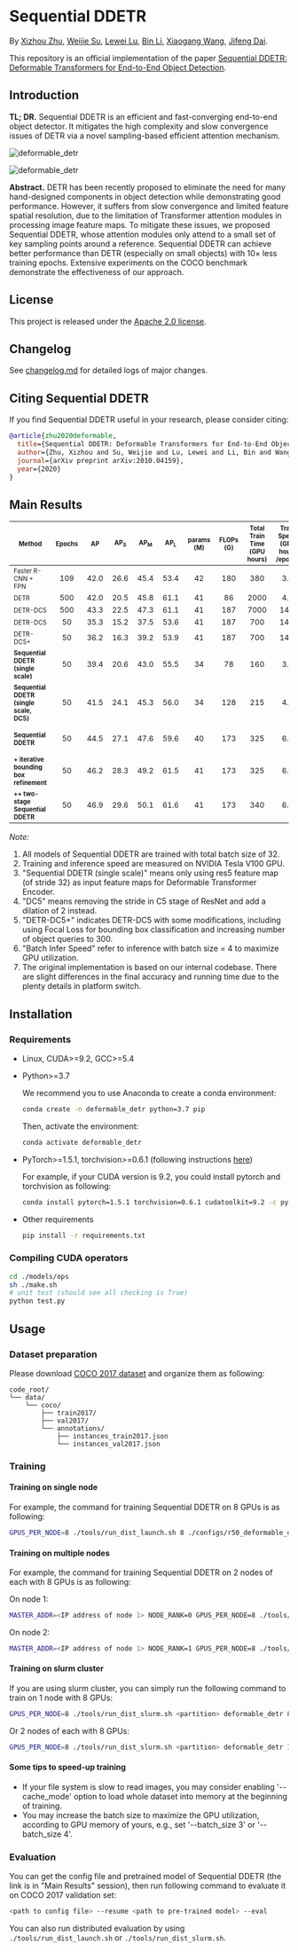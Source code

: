 # Sequential DDETR

By [Xizhou Zhu](https://scholar.google.com/citations?user=02RXI00AAAAJ), [Weijie Su](https://www.weijiesu.com/), [Lewei Lu](https://www.linkedin.com/in/lewei-lu-94015977/), [Bin Li](http://staff.ustc.edu.cn/~binli/), [Xiaogang Wang](http://www.ee.cuhk.edu.hk/~xgwang/), [Jifeng Dai](https://jifengdai.org/).

This repository is an official implementation of the paper [Sequential DDETR: Deformable Transformers for End-to-End Object Detection](https://arxiv.org/abs/2010.04159).

## Introduction

**TL; DR.** Sequential DDETR is an efficient and fast-converging end-to-end object detector. It mitigates the high complexity and slow convergence issues of DETR via a novel sampling-based efficient attention mechanism.

![deformable_detr](./figs/illustration.png)

![deformable_detr](./figs/convergence.png)

**Abstract.** DETR has been recently proposed to eliminate the need for many hand-designed components in object detection while demonstrating good performance. However, it suffers from slow convergence and limited feature spatial resolution, due to the limitation of Transformer attention modules in processing image feature maps. To mitigate these issues, we proposed Sequential DDETR, whose attention modules only attend to a small set of key sampling points around a reference. Sequential DDETR can achieve better performance than DETR (especially on small objects) with 10× less training epochs. Extensive experiments on the COCO benchmark demonstrate the effectiveness of our approach.

## License

This project is released under the [Apache 2.0 license](./LICENSE).

## Changelog

See [changelog.md](./docs/changelog.md) for detailed logs of major changes.

## Citing Sequential DDETR

If you find Sequential DDETR useful in your research, please consider citing:

```bibtex
@article{zhu2020deformable,
  title={Sequential DDETR: Deformable Transformers for End-to-End Object Detection},
  author={Zhu, Xizhou and Su, Weijie and Lu, Lewei and Li, Bin and Wang, Xiaogang and Dai, Jifeng},
  journal={arXiv preprint arXiv:2010.04159},
  year={2020}
}
```

## Main Results

| <sub><sub>Method</sub></sub>                                      | <sub><sub>Epochs</sub></sub> | <sub><sub>AP</sub></sub> | <sub><sub>AP<sub>S</sub></sub></sub> | <sub><sub>AP<sub>M</sub></sub></sub> | <sub><sub>AP<sub>L</sub></sub></sub> | <sub><sub>params<br>(M)</sub></sub> | <sub><sub>FLOPs<br>(G)</sub></sub> | <sub><sub>Total<br>Train<br>Time<br>(GPU<br/>hours)</sub></sub> | <sub><sub>Train<br/>Speed<br>(GPU<br/>hours<br/>/epoch)</sub></sub> | <sub><sub>Infer<br/>Speed<br/>(FPS)</sub></sub> | <sub><sub>Batch<br/>Infer<br/>Speed<br>(FPS)</sub></sub> | <sub><sub>URL</sub></sub>                                                                                                                                                                                                                                                                               |
| ----------------------------------------------------------------- | :--------------------------: | :----------------------: | :----------------------------------: | :----------------------------------: | :----------------------------------: | :---------------------------------: | :--------------------------------: | :-------------------------------------------------------------: | :-----------------------------------------------------------------: | :---------------------------------------------: | -------------------------------------------------------- | ------------------------------------------------------------------------------------------------------------------------------------------------------------------------------------------------------------------------------------------------------------------------------------------------------- |
| <sub><sub>Faster R-CNN + FPN</sub></sub>                          |        <sub>109</sub>        |     <sub>42.0</sub>      |           <sub>26.6</sub>            |           <sub>45.4</sub>            |           <sub>53.4</sub>            |            <sub>42</sub>            |           <sub>180</sub>           |                         <sub>380</sub>                          |                           <sub>3.5</sub>                            |                 <sub>25.6</sub>                 | <sub>28.0</sub>                                          | <sub>-</sub>                                                                                                                                                                                                                                                                                            |
| <sub><sub>DETR</sub></sub>                                        |        <sub>500</sub>        |     <sub>42.0</sub>      |           <sub>20.5</sub>            |           <sub>45.8</sub>            |           <sub>61.1</sub>            |            <sub>41</sub>            |           <sub>86</sub>            |                         <sub>2000</sub>                         |                           <sub>4.0</sub>                            |                 <sub>27.0</sub>                 | <sub>38.3</sub>                                          | <sub>-</sub>                                                                                                                                                                                                                                                                                            |
| <sub><sub>DETR-DC5</sub></sub>                                    |        <sub>500</sub>        |     <sub>43.3</sub>      |           <sub>22.5</sub>            |           <sub>47.3</sub>            |           <sub>61.1</sub>            |            <sub>41</sub>            |           <sub>187</sub>           |                         <sub>7000</sub>                         |                           <sub>14.0</sub>                           |                 <sub>11.4</sub>                 | <sub>12.4</sub>                                          | <sub>-</sub>                                                                                                                                                                                                                                                                                            |
| <sub><sub>DETR-DC5</sub></sub>                                    |        <sub>50</sub>         |     <sub>35.3</sub>      |           <sub>15.2</sub>            |           <sub>37.5</sub>            |           <sub>53.6</sub>            |            <sub>41</sub>            |           <sub>187</sub>           |                         <sub>700</sub>                          |                           <sub>14.0</sub>                           |                 <sub>11.4</sub>                 | <sub>12.4</sub>                                          | <sub>-</sub>                                                                                                                                                                                                                                                                                            |
| <sub><sub>DETR-DC5+</sub></sub>                                   |        <sub>50</sub>         |     <sub>36.2</sub>      |           <sub>16.3</sub>            |           <sub>39.2</sub>            |           <sub>53.9</sub>            |            <sub>41</sub>            |           <sub>187</sub>           |                         <sub>700</sub>                          |                           <sub>14.0</sub>                           |                 <sub>11.4</sub>                 | <sub>12.4</sub>                                          | <sub>-</sub>                                                                                                                                                                                                                                                                                            |
| **<sub><sub>Sequential DDETR<br>(single scale)</sub></sub>**      |        <sub>50</sub>         |     <sub>39.4</sub>      |           <sub>20.6</sub>            |           <sub>43.0</sub>            |           <sub>55.5</sub>            |            <sub>34</sub>            |           <sub>78</sub>            |                         <sub>160</sub>                          |                           <sub>3.2</sub>                            |                 <sub>27.0</sub>                 | <sub>42.4</sub>                                          | <sub>[config](./configs/r50_deformable_detr_single_scale.sh)<br/>[log](https://drive.google.com/file/d/1n3ZnZ-UAqmTUR4AZoM4qQntIDn6qCZx4/view?usp=sharing)<br/>[model](https://drive.google.com/file/d/1WEjQ9_FgfI5sw5OZZ4ix-OKk-IJ_-SDU/view?usp=sharing)</sub>                                        |
| **<sub><sub>Sequential DDETR<br>(single scale, DC5)</sub></sub>** |        <sub>50</sub>         |     <sub>41.5</sub>      |           <sub>24.1</sub>            |           <sub>45.3</sub>            |           <sub>56.0</sub>            |            <sub>34</sub>            |           <sub>128</sub>           |                         <sub>215</sub>                          |                           <sub>4.3</sub>                            |                 <sub>22.1</sub>                 | <sub>29.4</sub>                                          | <sub>[config](./configs/r50_deformable_detr_single_scale_dc5.sh)<br/>[log](https://drive.google.com/file/d/1-UfTp2q4GIkJjsaMRIkQxa5k5vn8_n-B/view?usp=sharing)<br/>[model](https://drive.google.com/file/d/1m_TgMjzH7D44fbA-c_jiBZ-xf-odxGdk/view?usp=sharing)</sub>                                    |
| **<sub><sub>Sequential DDETR</sub></sub>**                        |        <sub>50</sub>         |     <sub>44.5</sub>      |           <sub>27.1</sub>            |           <sub>47.6</sub>            |           <sub>59.6</sub>            |            <sub>40</sub>            |           <sub>173</sub>           |                         <sub>325</sub>                          |                           <sub>6.5</sub>                            |                 <sub>15.0</sub>                 | <sub>19.4</sub>                                          | <sub>[config](./configs/r50_deformable_detr.sh)<br/>[log](https://drive.google.com/file/d/18YSLshFjc_erOLfFC-hHu4MX4iyz1Dqr/view?usp=sharing)<br/>[model](https://drive.google.com/file/d/1nDWZWHuRwtwGden77NLM9JoWe-YisJnA/view?usp=sharing)</sub>                                                     |
| **<sub><sub>+ iterative bounding box refinement</sub></sub>**     |        <sub>50</sub>         |     <sub>46.2</sub>      |           <sub>28.3</sub>            |           <sub>49.2</sub>            |           <sub>61.5</sub>            |            <sub>41</sub>            |           <sub>173</sub>           |                         <sub>325</sub>                          |                           <sub>6.5</sub>                            |                 <sub>15.0</sub>                 | <sub>19.4</sub>                                          | <sub>[config](./configs/r50_deformable_detr_plus_iterative_bbox_refinement.sh)<br/>[log](https://drive.google.com/file/d/1DFNloITi1SFBWjYzvVEAI75ndwmGM1Uj/view?usp=sharing)<br/>[model](https://drive.google.com/file/d/1JYKyRYzUH7uo9eVfDaVCiaIGZb5YTCuI/view?usp=sharing)</sub>                      |
| **<sub><sub>++ two-stage Sequential DDETR</sub></sub>**           |        <sub>50</sub>         |     <sub>46.9</sub>      |           <sub>29.6</sub>            |           <sub>50.1</sub>            |           <sub>61.6</sub>            |            <sub>41</sub>            |           <sub>173</sub>           |                         <sub>340</sub>                          |                           <sub>6.8</sub>                            |                 <sub>14.5</sub>                 | <sub>18.8</sub>                                          | <sub>[config](./configs/r50_deformable_detr_plus_iterative_bbox_refinement_plus_plus_two_stage.sh)<br/>[log](https://drive.google.com/file/d/1ozi0wbv5-Sc5TbWt1jAuXco72vEfEtbY/view?usp=sharing) <br/>[model](https://drive.google.com/file/d/15I03A7hNTpwuLNdfuEmW9_taZMNVssEp/view?usp=sharing)</sub> |

_Note:_

1. All models of Sequential DDETR are trained with total batch size of 32.
2. Training and inference speed are measured on NVIDIA Tesla V100 GPU.
3. "Sequential DDETR (single scale)" means only using res5 feature map (of stride 32) as input feature maps for Deformable Transformer Encoder.
4. "DC5" means removing the stride in C5 stage of ResNet and add a dilation of 2 instead.
5. "DETR-DC5+" indicates DETR-DC5 with some modifications, including using Focal Loss for bounding box classification and increasing number of object queries to 300.
6. "Batch Infer Speed" refer to inference with batch size = 4 to maximize GPU utilization.
7. The original implementation is based on our internal codebase. There are slight differences in the final accuracy and running time due to the plenty details in platform switch.

## Installation

### Requirements

- Linux, CUDA>=9.2, GCC>=5.4
- Python>=3.7

  We recommend you to use Anaconda to create a conda environment:

  ```bash
  conda create -n deformable_detr python=3.7 pip
  ```

  Then, activate the environment:

  ```bash
  conda activate deformable_detr
  ```

- PyTorch>=1.5.1, torchvision>=0.6.1 (following instructions [here](https://pytorch.org/))

  For example, if your CUDA version is 9.2, you could install pytorch and torchvision as following:

  ```bash
  conda install pytorch=1.5.1 torchvision=0.6.1 cudatoolkit=9.2 -c pytorch
  ```

- Other requirements
  ```bash
  pip install -r requirements.txt
  ```

### Compiling CUDA operators

```bash
cd ./models/ops
sh ./make.sh
# unit test (should see all checking is True)
python test.py
```

## Usage

### Dataset preparation

Please download [COCO 2017 dataset](https://cocodataset.org/) and organize them as following:

```
code_root/
└── data/
    └── coco/
        ├── train2017/
        ├── val2017/
        └── annotations/
        	├── instances_train2017.json
        	└── instances_val2017.json
```

### Training

#### Training on single node

For example, the command for training Sequential DDETR on 8 GPUs is as following:

```bash
GPUS_PER_NODE=8 ./tools/run_dist_launch.sh 8 ./configs/r50_deformable_detr.sh
```

#### Training on multiple nodes

For example, the command for training Sequential DDETR on 2 nodes of each with 8 GPUs is as following:

On node 1:

```bash
MASTER_ADDR=<IP address of node 1> NODE_RANK=0 GPUS_PER_NODE=8 ./tools/run_dist_launch.sh 16 ./configs/r50_deformable_detr.sh
```

On node 2:

```bash
MASTER_ADDR=<IP address of node 1> NODE_RANK=1 GPUS_PER_NODE=8 ./tools/run_dist_launch.sh 16 ./configs/r50_deformable_detr.sh
```

#### Training on slurm cluster

If you are using slurm cluster, you can simply run the following command to train on 1 node with 8 GPUs:

```bash
GPUS_PER_NODE=8 ./tools/run_dist_slurm.sh <partition> deformable_detr 8 configs/r50_deformable_detr.sh
```

Or 2 nodes of each with 8 GPUs:

```bash
GPUS_PER_NODE=8 ./tools/run_dist_slurm.sh <partition> deformable_detr 16 configs/r50_deformable_detr.sh
```

#### Some tips to speed-up training

- If your file system is slow to read images, you may consider enabling '--cache_mode' option to load whole dataset into memory at the beginning of training.
- You may increase the batch size to maximize the GPU utilization, according to GPU memory of yours, e.g., set '--batch_size 3' or '--batch_size 4'.

### Evaluation

You can get the config file and pretrained model of Sequential DDETR (the link is in "Main Results" session), then run following command to evaluate it on COCO 2017 validation set:

```bash
<path to config file> --resume <path to pre-trained model> --eval
```

You can also run distributed evaluation by using `./tools/run_dist_launch.sh` or `./tools/run_dist_slurm.sh`.
